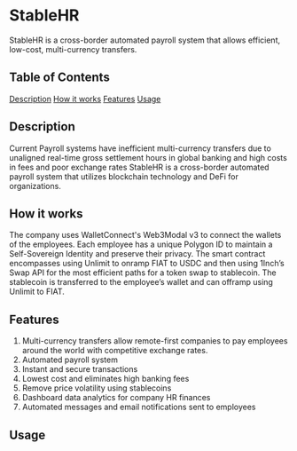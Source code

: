 # StableHR 
StableHR is a cross-border automated payroll system that allows efficient, low-cost, multi-currency transfers. 

## Table of Contents 
[Description](#description)
[How it works](#Howitworks)
[Features](#features) 
[Usage](#usage) 

## Description 
Current Payroll systems have inefficient multi-currency transfers due to unaligned real-time gross settlement hours in global banking and high costs in fees and poor exchange rates StableHR is a cross-border automated payroll system that utilizes blockchain technology and DeFi for organizations. 

## How it works
The company uses WalletConnect's Web3Modal v3 to connect the wallets of the employees. Each employee has a unique Polygon ID to maintain a Self-Sovereign Identity and preserve their privacy. The smart contract encompasses using Unlimit to onramp FIAT to USDC and then using 1Inch’s Swap API for the most efficient paths for a token swap to stablecoin. The stablecoin is transferred to the employee’s wallet and can offramp using Unlimit to FIAT.

## Features
1) Multi-currency transfers allow remote-first companies to pay employees around the world with competitive exchange rates. 
2) Automated payroll system 
3) Instant and secure transactions
4) Lowest cost and eliminates high banking fees
5) Remove price volatility using stablecoins
6) Dashboard data analytics for company HR finances
7) Automated messages and email notifications sent to employees 

## Usage 
